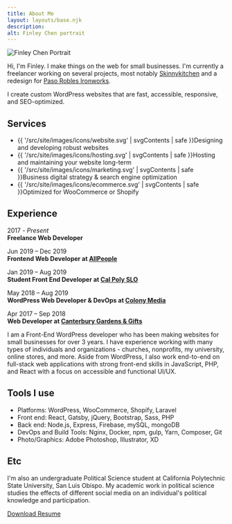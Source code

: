```yaml
---
title: About Me
layout: layouts/base.njk
description: 
alt: Finley Chen portrait
---
```


<section class="about-intro align-wide">
    <img class="header-image" src="/images/finley-chen-photo-min.jpg" alt="Finley Chen Portrait" />
    <div>
        <p>Hi, I'm Finley. I make things on the web for small businesses. I'm currently a freelancer working on several projects, most notably <a href="https://www.skinnykitchen.com">Skinnykitchen</a> and a redesign for <a href="https://ironhardware.com">Paso Robles Ironworks</a>.    </p>     
        <p>I create custom WordPress websites that are fast, accessible, responsive, and SEO-optimized. </p>
    </div>
</section>

<div class="divider"></div>


## Services 
<ul class="services grid-2">
    <li>{{ '/src/site/images/icons/website.svg' | svgContents | safe }}Designing and developing robust websites</li>
    <li>{{ '/src/site/images/icons/hosting.svg' | svgContents | safe }}Hosting and maintaining your website long-term</li>
    <li>{{ '/src/site/images/icons/marketing.svg' | svgContents | safe }}Business digital strategy & search engine optimization</li>
    <li>{{ '/src/site/images/icons/ecommerce.svg' | svgContents | safe }}Optimized for WooCommerce or Shopify</li>
</ul>

<div class="divider"></div>

## Experience 

<div class="grid-2">
<div>

2017 - *Present*  
**Freelance Web Developer**  

Jun 2019 – Dec 2019  
**Frontend Web Developer at [AllPeople](https://allpeople.co/)**  

Jan 2019 – Aug 2019  
**Student Front End Developer at [Cal Poly SLO](https://afd.calpoly.edu)**  

May 2018 – Aug 2019  
**WordPress Web Developer & DevOps at [Colony Media](https://13starsmedia.com/)**  

Apr 2017 – Sep 2018  
**Web Developer at [Canterbury Gardens & Gifts](https://yourchristmasstore.com)**  


</div>
<p>
I am a Front-End WordPress developer who has been making websites for small businesses for over 3 years. I have experience working with many types of individuals and organizations - churches, nonprofits, my university, online stores,  and more. Aside from WordPress, I also work end-to-end on full-stack web applications with strong front-end skills in JavaScript, PHP, and React with a focus on accessible and functional UI/UX. 
</p>
</div>

<div class="divider"></div>


## Tools I use

<ul class="dash">
    <li>Platforms: WordPress, WooCommerce, Shopify, Laravel</li>
    <li>Front end: React, Gatsby, jQuery, Bootstrap, Sass, PHP</li>
    <li>Back end: Node.js, Express, Firebase, mySQL, mongoDB</li>
    <li>DevOps and Build Tools: Nginx, Docker, npm, gulp, Yarn, Composer, Git</li>
    <li>Photo/Graphics: Adobe Photoshop, Illustrator, XD</li>
</ul>

<div class="divider"></div>

## Etc

I'm also an undergraduate Political Science student at California Polytechnic State University, San Luis Obispo. My academic work in political science studies the effects of different social media on an individual's political knowledge and participation. 


<a href="/files/FinleyChenResume2020.pdf" class="button">Download Resume</a>